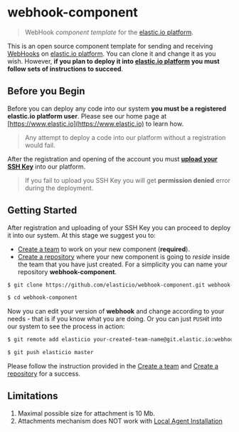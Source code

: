 # webhook-component

> WebHook _component template_ for the [elastic.io platform](https://www.elastic.io "elastic.io platform").

This is an open source component template for sending and receiving [WebHooks](https://en.wikipedia.org/wiki/Webhook) on [elastic.io platform](https://www.elastic.io "elastic.io platform"). You can clone it and change it as you wish. However, **if you plan to deploy it into [elastic.io platform](https://www.elastic.io "elastic.io platform") you must follow sets of instructions to succeed**.

## Before you Begin

Before you can deploy any code into our system **you must be a registered elastic.io platform user**. Please see our home page at [https://www.elastic.io](https://www.elastic.io) to learn how.

> Any attempt to deploy a code into our platform without a registration would fail.

After the registration and opening of the account you must **[upload your SSH Key](http://go2.elastic.io/manage-ssh-keys)** into our platform.

> If you fail to upload you SSH Key you will get **permission denied** error during the deployment.

## Getting Started

After registration and uploading of your SSH Key you can proceed to deploy it into our system. At this stage we suggest you to:
* [Create a team](http://go2.elastic.io/manage-teams) to work on your new component (**required**).
* [Create a repository](http://go2.elastic.io/manage-repositories) where your new component is going to *reside* inside the team that you have just created. For a simplicity you can name your repository **webhook-component**.

```bash
$ git clone https://github.com/elasticio/webhook-component.git webhook-component

$ cd webhook-component
```
Now you can edit your version of **webhook** and change according to your needs - that is if you know what you are doing. Or you can just ``PUSH``it into our system to see the process in action:

```bash
$ git remote add elasticio your-created-team-name@git.elastic.io:webhook-component.git

$ git push elasticio master
```
Please follow the instruction provided in the [Create a team](http://go2.elastic.io/manage-teams) and [Create a repository](http://go2.elastic.io/manage-repositories) for a success.

## Limitations

1. Maximal possible size for attachment is 10 Mb.
2. Attachments mechanism does NOT work with  [Local Agent Installation](https://support.elastic.io/support/solutions/articles/14000076461-announcing-the-local-agent-)
